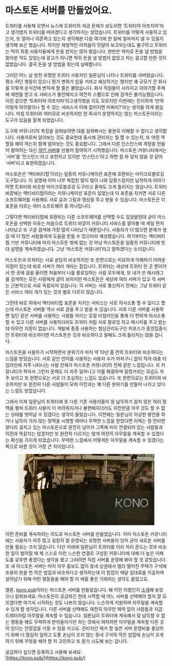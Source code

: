 # 마스토돈 서버를 만들었어요.

트위터를 사용해 오면서 뉴스에 트위터의 자금 문제가 보도되면 ‘트위터야 아프지마’라고 생각했지 트위터를 떠야겠다고 생각하지는 않았습니다. 트위터를 어떻게 사용하고 있는지, 또 얼마나 의존하고 있는지 생각해본 다음 여기에 한 달에 얼마까지 낼 수 있을지 생각해 보곤 했습니다. 하지만 재정적인 어려움이 잇달아 보고되는데도 불구하고 트위터는 딱히 최종 사용자들에게 돈을 받지는 않아 왔습니다. 한번은 억지로 돈을 낼 방법을 찾아본 적도 있었는데 광고가 아니면 딱히 돈을 낼 방법이 없었고 저는 광고할 만한 것이 없었습니다. 결국 돈을 낼 방법을 찾는데 실패합니다.

그러던 어느 날 완전 유명한 트위터 사용자인 일론님이 나타나 트위터를 사버렸습니다. 평소 하던 행동이 있으니 뭔가 변화가 있을 거라고 예상하기는 했지만 꽤 규모가 큰 회사를 이렇게 순식간에 변하게 할 줄은 몰랐습니다. 회사 직원들이 사라지고 이야기할 주제에 제한을 받고 또 서비스가 불안해지고 여전히 스팸으로 인해 검색은 불가능했습니다. 이전 같으면 ‘트위터야 아프지마’라고생각했을 지도 모르지만 이번에는 진지하게 ‘만약 이렇게 아무말이나 할 수 있는 서비스가 아예 없어지면 어쩌지?’라는 생각을 하게 됐습니다. 마침 트위터와 여러모로 비슷하지만 한 회사가 운영하지는 않는 마스토돈이라는 도구가 있음을 알게 되었습니다.

도구와 커뮤니티의 특징을 살펴보려면 대충 살펴봐서는 충분히 이해할 수 없다고 생각합니다. 사용자로써 알아보는 것도 중요한데 동시에 관리자는 뭘 할 수 있는지, 또 어떤 역할을 해야 하는지 함께 알아보는 것도 중요합니다. 그래서 다른 인스턴스에 계정을 만들어 참여하는 대신 [개인 서버](https://mastodon.woojinkim.org/)를 만들어 참여하기 시작했습니다. 마스토돈 커뮤니티에서는 ‘서버’를 ‘인스턴스’라고 표현하고 있지만 ‘인스턴스’라고 하면 잘 와 닿지 않을 것 같아 ‘서버’라고 표현하겠습니다.

마스토돈은 ‘액티비티펍’이라는 일종의 커뮤니케이션 표준에 호환되는 마이크로블로깅 도구입니다. 이 설명에 이미 너무 복잡한 말이 많이 나와 당황스럽지만 납작하게 이야기하면 트위터와 비슷한 마이크로블로깅 도구라고 줄여도 크게 틀리지는 않습니다. 트위터 바깥에는 액티비티펍이라는 커뮤니케이션 표준이 있었는데 이 표준을 지키면 서로 다른 소프트웨어를 사용해도 서로 글과 그림과 영상을 주고 받을 수 있습니다. 마스토돈은 이 표준을 따르는 여러 소프트웨어 중 하나입니다.

그렇다면 액티비티펍에 호환되는 다른 소프트웨어를 선택할 수도 있었을텐데 굳이 마스토돈을 선택한 이유는 처음으로 트위터 바깥의 커뮤니티 서비스를 알아볼 때 제일 먼저 나타났고 또 구글 검색에 가장 많이 나타났기 때문입니다. 사용자가 더 많으면 문제가 생길 때 더 많은 사람들에게 도움을 받을 수 있으리라 예상했습니다. 여기부터는 액티비티펍 기반 커뮤니티에 마치 마스토돈 밖에 없는 것 마냥 마스토돈을 일종의 커뮤니티에 빗대 설명을 계속하겠습니다. 그냥 ‘마스토돈 커뮤니티’라고 말하겠다는 소리입니다.

마스토돈과 트위터는 서로 상당히 비슷하지만 또 한편으로는 미묘하게 이해하기 어려운 지점이 있는데 바로 서버가 여러 개라는 점입니다. 트위터는 세상에 트위터 한 곳 뿐이어서 한 곳에 글을 올리면 처음부터 나를 팔로잉하는 사람 모두에게, 또 내가 쓴 해시태그를 검색하는 모든 사람에게 글이 보이지만 마스토돈은 세상에 여러 서버가 있고 각 서버는 근본적으로 서로 독립되어 있습니다. 각 서버는 서로 통신하기 전에는 그냥 트위터 같은 서비스 여러 개가 있는 것과 별로 다르지 않습니다.

그런데 바로 위에서 액티비티펍 표준을 지키는 서비스는 서로 의사소통 할 수 있다고 했는데 마스토돈 서버들 역시 서로 글을 주고 받을 수 있습니다. 서로 다른 서버를 사용하면 일단 같은 서버를 사용하는 사람들 끼리는 로컬 타임라인을 통해 더 편하게 의사소통 할 수 있고 다른 서버를 사용하더라도 트위터 처럼 서로 팔로잉 하고 메시지를 주고 받는데 아무런 지장이 없습니다. 개발에 종종 사용하는 형상관리도구인 퍼포스가 중앙집중식인 트위터와 비슷하다면 마스토돈은 깃과 비슷하다고 말해도 크게 틀리지는 않을 겁니다.

마스토돈을 사용하기 시작하면서 분위기가 마치 약 10년 쯤 전의 트위터와 비슷하다는 느낌을 받았습니다. 서로 같은 언어를 사용하는 사용자 수가 어처구니 없이 적어 대충 타임라인에 자주 나타나는 사람 전체가 마스토돈 커뮤니티의 전체 같은 느낌입니다. 또 커뮤니티가 작아서 그런지 문제도 더 자주 일어나고 이를 해결하며 덜컹거리는 모습도 자주 보이고 또 한편으로는 서로 더 조심하는 느낌도 있습니다. 또 한편으로는 트위터와 비슷하지만 또 완전히 다른 사람들이 모여 이전과는 꽤 다른 분위기를 만들어 나가고 있다는 느낌도 받았습니다.

그래서 이제 일론님이 트위터에 또 다른 기존 사용자들이 잘 납득하기 쉽지 않은 여러 정책을 펼쳐 트위터 사용이 더 어려워지거나 불편해지더라도 이전만큼 아무 것도 할 수 없는 상태를 벗어날 수 있겠다는 생각이 들었습니다. 이전에는 일론님이 이상한 발언을 하거나 납득이 가지 않는 정책을 시행할 때마다 무력한 느낌을 받았다면 이제는 정 안되면 양다리 걸치고 있는 마스토돈으로 완전히 넘어가 그쪽에 미리 연결되어 있는 사람들과 이전과 똑같지는 않겠지만 또 완전히 다르지는 않게 여전히 아무말을 계속할 수 있겠다는 확신을 가지게 되었습니다. 무력한 느낌에서 어떻게든 아무말을 계속할 수 있겠다는 쪽으로 바뀐 것이 가장 큰 차이입니다.

<figure><img src=".gitbook/assets/image.png" alt=""><figcaption></figcaption></figure>

이런 준비를 계속하려는 의도로 마스토돈 서버를 만들었습니다. 이미 마스토돈 커뮤니티에는 사용자가 아주 많고 굉장히 잘 운영되는 유명한 서버들이 있어 굳이 새로운 서버를 만들 필요는 크지 않습니다. 다만 미래에 일론님이 트위터를 이리 저리 흔드는 것과 비슷한 일이 벌어질 때 제 스스로 이런 느슨한 연결로 구성된 커뮤니티에 대해 더 높은 이해도를 갖추면 좋겠다는 생각을 했고 그러려면 직접 서버를 운영해 봐야 할 것 같았습니다. 또 새 마스토돈 서버는 마치 아무 홍보도 없이 동네 상권에서 멀리 떨어진 주택가 구석에 조용히 문을 연 작은 밥집과 비슷하다고 생각하는데 이 밥집이 매달 임대료를 지출하며 살아남기 위해 어떤 행동들을 해야 할 지 배울 좋은 기회라는 생각도 들었고요.

결론. [kono.pub](https://kono.pub/)이라는 마스토돈 서버를 만들었습니다. 왜 이런 이름인지 [소개](https://kono.pub/about/)해 놓았으니 살펴보세요. 마스토돈이 궁금하긴 한데 시작할 때 어느 서버를 선택해야 할지 잘 모르겠다면 여기서 시작하는 것도 나쁘지 않습니다. 느슨하게 지원하며 아무말을 계속할 수 있게 할 생각입니다. 다른 서버를 선택해도 여전히 아무런 제약 없이 사람들과 지금 트위터처럼 아무말을 계속할 수 있습니다. 일론님이 트위터에 계속해서 잘 납득할 수 없는 행동을 해도 무력하게 받아들이기만 하는 것에서 여차하면 아무말을 계속할 다른 곳이 있다는 안정감을 가질 수 있을 거고요. 관리자인 제가 할 일은 서버 운영비를 충당하기 위해 더 열심히 일하고 도통 손님이 오지 않는 동네 구석의 작은 밥집에 손님이 오게 하기 위해 무엇을 해야 할 지 고민하고 또 뭔가 시도해 보는 겁니다.

궁금하다 싶으면 등록하고 사용해 보세요:\
[https://kono.pub/](https://kono.pub/)
